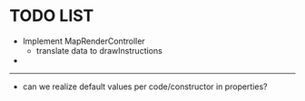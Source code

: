 # TODO LIST
* Implement MapRenderController
  * translate data to drawInstructions
* 

-----
* can we realize default values per code/constructor in properties?